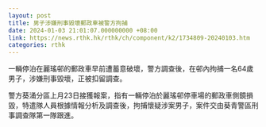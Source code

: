 ```yaml
---
layout: post
title: 男子涉嫌刑事毀壞郵政車被警方拘捕
date: 2024-01-03 21:01:07.000000000 +08:00
link: https://news.rthk.hk/rthk/ch/component/k2/1734809-20240103.htm
categories: rthk
---
```


一輛停泊在麗瑤邨的郵政車早前遭蓄意破壞，警方調查後，在邨內拘捕一名64歲男子，涉嫌刑事毀壞，正被扣留調查。

警方葵涌分區上月23日接獲報案，指有一輛停泊於麗瑤邨停車場的郵政車側鏡損毀，特遣隊人員根據情報分析及調查後，拘捕懷疑涉案男子，案件交由葵青警區刑事調查隊第一隊跟進。

